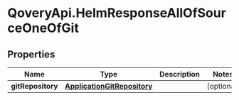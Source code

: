 # QoveryApi.HelmResponseAllOfSourceOneOfGit

## Properties

Name | Type | Description | Notes
------------ | ------------- | ------------- | -------------
**gitRepository** | [**ApplicationGitRepository**](ApplicationGitRepository.md) |  | [optional] 


